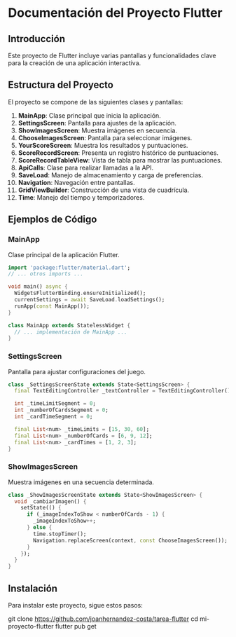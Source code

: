 # Documentación del Proyecto Flutter

## Introducción
Este proyecto de Flutter incluye varias pantallas y funcionalidades clave para la creación de una aplicación interactiva.

## Estructura del Proyecto
El proyecto se compone de las siguientes clases y pantallas:

1. **MainApp**: Clase principal que inicia la aplicación.
2. **SettingsScreen**: Pantalla para ajustes de la aplicación.
3. **ShowImagesScreen**: Muestra imágenes en secuencia.
4. **ChooseImagesScreen**: Pantalla para seleccionar imágenes.
5. **YourScoreScreen**: Muestra los resultados y puntuaciones.
6. **ScoreRecordScreen**: Presenta un registro histórico de puntuaciones.
7. **ScoreRecordTableView**: Vista de tabla para mostrar las puntuaciones.
8. **ApiCalls**: Clase para realizar llamadas a la API.
9. **SaveLoad**: Manejo de almacenamiento y carga de preferencias.
10. **Navigation**: Navegación entre pantallas.
11. **GridViewBuilder**: Construcción de una vista de cuadrícula.
12. **Time**: Manejo del tiempo y temporizadores.

## Ejemplos de Código

### MainApp
Clase principal de la aplicación Flutter.

```dart
import 'package:flutter/material.dart';
// ... otros imports ...

void main() async {
  WidgetsFlutterBinding.ensureInitialized();
  currentSettings = await SaveLoad.loadSettings();
  runApp(const MainApp());
}

class MainApp extends StatelessWidget {
  // ... implementación de MainApp ...
}
```

### SettingsScreen
Pantalla para ajustar configuraciones del juego.

```dart
class _SettingsScreenState extends State<SettingsScreen> {
  final TextEditingController _textController = TextEditingController();

  int _timeLimitSegment = 0;
  int _numberOfCardsSegment = 0;
  int _cardTimeSegment = 0;

  final List<num> _timeLimits = [15, 30, 60];
  final List<num> _numberOfCards = [6, 9, 12];
  final List<num> _cardTimes = [1, 2, 3];
}
```

### ShowImagesScreen
Muestra imágenes en una secuencia determinada.

```dart
class _ShowImagesScreenState extends State<ShowImagesScreen> {
  void _cambiarImagen() {
    setState(() {
      if (_imageIndexToShow < numberOfCards - 1) {
        _imageIndexToShow++;
      } else {
        time.stopTimer();
        Navigation.replaceScreen(context, const ChooseImagesScreen());
      }
    });
  }
}
```

## Instalación

Para instalar este proyecto, sigue estos pasos:


git clone https://github.com/joanhernandez-costa/tarea-flutter
cd mi-proyecto-flutter
flutter pub get

